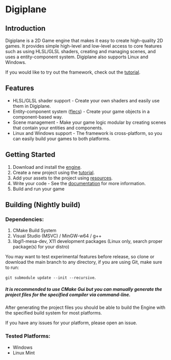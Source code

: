 # Digiplane

## Introduction

Digiplane is a 2D Game engine that makes it easy to create high-quality 2D games. It provides simple high-level and low-level access to core features such as using HLSL/GLSL shaders, creating and managing scenes, and uses a entity-component system. Digiplane also supports Linux and Windows.

If you would like to try out the framework, check out the [tutorial](https://digiplane.readthedocs.io/en/latest/tutorial.html).

## Features

- HLSL/GLSL shader support - Create your own shaders and easily use them in Digiplane.
- Entity-component system ([flecs](https://github.com/SanderMertens/flecs)) - Create your game objects in a component-based way.
- Scene management - Make your game logic modular by creating scenes that contain your entities and components.
- Linux and Windows support - The framework is cross-platform, so you can easily build your games to both platforms.

## Getting Started

1. Download and install the [engine](https://github.com/vortexdevsoftware/DigiPlane/releases).
2. Create a new project using the [tutorial](https://digiplane.readthedocs.io/en/latest/tutorial.html).
3. Add your assets to the project using [resources](https://digiplane.readthedocs.io/en/latest/resources.html).
4. Write your code - See the [documentation](https://digiplane.readthedocs.io/en/latest/) for more information.
5. Build and run your game

## Building (Nightly build)
### Dependencies:
1. CMake Build System
2. Visual Studio (MSVC) / MinGW-w64 / g++
3. libgl1-mesa-dev, X11 development packages (Linux only, search proper package(s) for your distro)

You may want to test experimental features before release, so
clone or download the main branch to any directory, if you are using Git, make sure to run:

```git submodule update --init --recursive```.

##### It is recommended to use CMake Gui but you can manually generate the project files for the specified compiler via command-line.
After generating the project files you should be able to build the Engine with the specified build system for most platforms.

If you have any issues for your platform, please open an issue.

### Tested Platforms:
- Windows
- Linux Mint